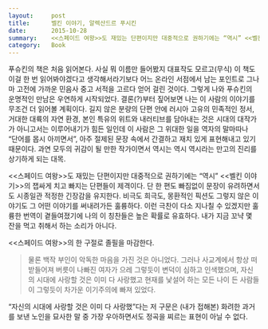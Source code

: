 ```yaml
---
layout:     post
title:      벨킨 이야기, 알렉산드르 푸시킨
date:       2015-10-28
summary:    <<스페이드 여왕>>도 재밌는 단편이지만 대중적으로 권하기에는 “역시” <<벨킨 이야기>>의 잽싸게 치고 빠지는 단편들이 제격이다. 단 한 편도 빠짐없이 문장이 유려하면서도 시종일관 적정한 긴장감을 유지한다. 비극도 희극도, 몽환적인 픽션도 그렇지 않은 이야기도 그 어떤 이야기를 써내려가든 훌륭하다. 이런 극찬이 다소 지나칠 수 있겠지만 훌륭한 번역이 곁들여졌기에 나의 이 칭찬들은 높은 확률로 유효하다. 내가 지금 꼬냑 몇 잔을 먹고 취해서 하는 소리가 아니다.
category:	Book
---
```


푸슈킨의 책은 처음 읽어본다. 사실 뭐 이름만 들어봤지 대표작도 모르고(무식) 이 책도 이걸 한 번 읽어봐야겠다고 생각해서라기보다 어느 온라인 서점에서 남는 포인트로 그나마 고전에 가까운 민음사 중고 서적을 고르다 얻어 걸린 것이다. 그렇게 나와 푸슈킨의 운명적인 만남은 우연하게 시작되었다. 결론(?)부터 짚어보면 나는 이 사람의 이야기를 무조건 더 읽어볼 계획이다. 길지 않은 분량의 단편 안에 러시아 고유의 민족적인 정서, 거대한 대륙의 자연 환경, 본인 특유의 위트와 내러티브를 담아내는 것은 시대의 대작가가 아니고서는 이루어내기가 힘든 일인데 이 사람은 그 위대한 일을 역자의 말마따나 “단어를 몹시 아끼면서”, 아주 절제된 문장 속에서 간결하고 재치 있게 표현해내고 있기 때문이다. 과연 모두의 귀감이 될 만한 작가이면서 역시는 역시 역시라는 만고의 진리를 상기하게 되는 대목.
 
<<스페이드 여왕>>도 재밌는 단편이지만 대중적으로 권하기에는 “역시” <<벨킨 이야기>>의 잽싸게 치고 빠지는 단편들이 제격이다. 단 한 편도 빠짐없이 문장이 유려하면서도 시종일관 적정한 긴장감을 유지한다. 비극도 희극도, 몽환적인 픽션도 그렇지 않은 이야기도 그 어떤 이야기를 써내려가든 훌륭하다. 이런 극찬이 다소 지나칠 수 있겠지만 훌륭한 번역이 곁들여졌기에 나의 이 칭찬들은 높은 확률로 유효하다. 내가 지금 꼬냑 몇 잔을 먹고 취해서 하는 소리가 아니다.
 
<<스페이드 여왕>>의 한 구절로 졸필을 마감한다.
 
>물론 백작 부인이 악독한 마음을 가진 것은 아니었다. 그러나 사교계에서 항상 떠받들어져 버릇이 나빠진 여자가 으레 그렇듯이 변덕이 심하고 인색했으며, 자신의 시대에 사랑할 것은 이미 다 사랑했고 현재를 낯설어 하는 모든 나이 든 사람들이 그렇듯이 차가운 이기주의에 빠져 있었다.
 
“자신의 시대에 사랑할 것은 이미 다 사랑했”다는 저 구문은 (내가 접해본) 화려한 과거를 보낸 노인을 묘사한 말 중 가장 우아하면서도 정곡을 찌르는 표현이 아닐 수 없다.
